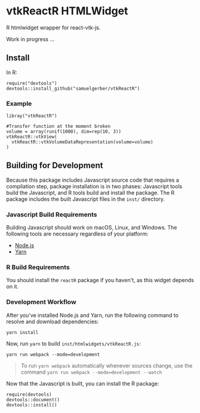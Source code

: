 # vtkReactR HTMLWidget

R htmlwidget wrapper for react-vtk-js.

Work in progress ...

## Install 

In R:

```
require("devtools")
devtools::install_github("samuelgerber/vtkReactR")
```


### Example

```
libray("vtkReactR")

#Transfer function at the moment broken
volume = array(runif(1000), dim=rep(10, 3))
vtkReactR::vtkView(
  vtkReactR::vtkVolumeDataRepresentation(volume=volume)
)

```



## Building for Development

Because this package includes Javascript source code that requires a compilation step,
package installation is in two phases: Javascript tools build the Javascript, and R tools
build and install the package. The R package includes the built Javascript files in the `inst/` directory.

### Javascript Build Requirements

Building Javascript should work on macOS, Linux, and Windows. The following tools are necessary regardless of your platform:

- [Node.js](https://nodejs.org/en/)
- [Yarn](https://yarnpkg.com/en/)

### R Build Requirements

You should install the `reactR` package if you haven't, as this widget depends on it.


### Development Workflow

After you've installed Node.js and Yarn, run the following command to resolve and download dependencies:

```
yarn install
```

Now, run `yarn` to build `inst/htmlwidgets/vtkReactR.js`:

```
yarn run webpack --mode=development
```

> To run `yarn webpack` automatically whenever sources change, use the command `yarn run webpack --mode=development --watch`

Now that the Javascript is built, you can install the R package:

```
require(devtools)
devtools::document()
devtools::install()
```


